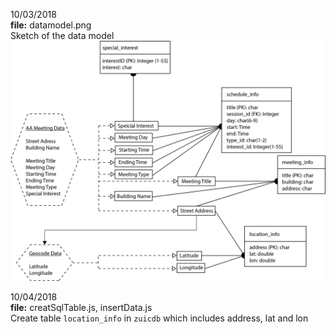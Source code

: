 10/03/2018  
**file:** datamodel.png   
Sketch of the data model  
![](https://github.com/azuic/data-structures/blob/master/week6/datamodel.png)


10/04/2018  
**file:** creatSqlTable.js, insertData.js  
Create table `location_info` in `zuicdb` which includes address, lat and lon
